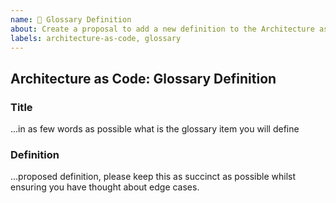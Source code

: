 ```yaml
---
name: 📕 Glossary Definition
about: Create a proposal to add a new definition to the Architecture as Code Glossary
labels: architecture-as-code, glossary
---
```

## Architecture as Code: Glossary Definition

### Title
...in as few words as possible what is the glossary item you will define

### Definition
...proposed definition, please keep this as succinct as possible whilst ensuring you have thought about edge cases.
